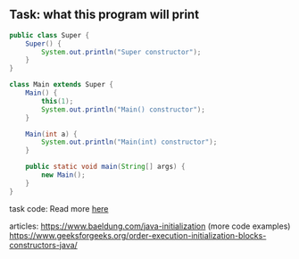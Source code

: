 ## Task: what this program will print

```java
public class Super {
    Super() {
        System.out.println("Super constructor");
    }
}

class Main extends Super {
    Main() {
        this(1);
        System.out.println("Main() constructor");
    }

    Main(int a) {
        System.out.println("Main(int) constructor");
    }

    public static void main(String[] args) {
        new Main();
    }
}
```
task code: Read more [here](./Super.java)

articles:
https://www.baeldung.com/java-initialization
(more code examples) https://www.geeksforgeeks.org/order-execution-initialization-blocks-constructors-java/